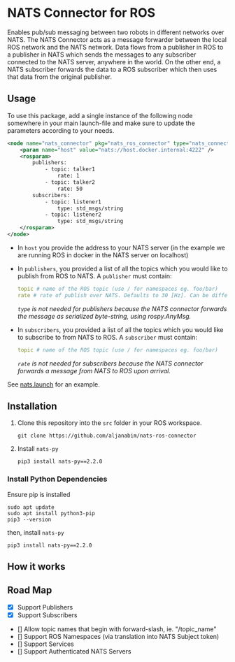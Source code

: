 # NATS Connector for ROS

Enables pub/sub messaging between two robots in different networks over NATS. The NATS Connector acts as a message forwarder between the local ROS network and the NATS network. Data flows from a publisher in ROS to a publisher in NATS which sends the messages to any subscriber connected to the NATS server, anywhere in the world. On the other end, a NATS subscriber forwards the data to a ROS subscriber which then uses that data from the original publisher.

## Usage

To use this package, add a single instance of the following node somewhere in your main launch-file and make sure to update the parameters according to your needs.

```xml
<node name="nats_connector" pkg="nats_ros_connector" type="nats_connector.py" output="screen">
    <param name="host" value="nats://host.docker.internal:4222" />
    <rosparam>
        publishers:
            - topic: talker1
                rate: 1
            - topic: talker2
                rate: 50
        subscribers:
            - topic: listener1
                type: std_msgs/string
            - topic: listener2
                type: std_msgs/string
    </rosparam>
</node>
```

-   In `host` you provide the address to your NATS server (in the example we are running ROS in docker in the NATS server on localhost)
-   In `publishers`, you provided a list of all the topics which you would like to publish from ROS to NATS. A `publisher` must contain:

    ```yaml
    topic # name of the ROS topic (use / for namespaces eg. foo/bar)
    rate # rate of publish over NATS. Defaults to 30 [Hz]. Can be different from the publish rate of the original ROS topic since the NATS connector stores the last published message in the ROS network when sending it to another NATS client.
    ```

    _`type` is not needed for publishers because the NATS connector forwards the message as serialized byte-string, using rospy.AnyMsg._

-   In `subscribers`, you provided a list of all the topics which you would like to subscribe to from NATS to ROS. A `subscriber` must contain:

    ```yaml
    topic # name of the ROS topic (use / for namespaces eg. foo/bar)
    ```

    _`rate` is not needed for subscribers because the NATS connector forwards a message from NATS to ROS upon arrival._

See [nats.launch](./launch/nats.launch) for an example.

## Installation

1. Clone this repository into the `src` folder in your ROS workspace.

    ```
    git clone https://github.com/aljanabim/nats-ros-connector
    ```

2. Install `nats-py`

    ```
    pip3 install nats-py==2.2.0
    ```

### Install Python Dependencies

Ensure pip is installed

```
sudo apt update
sudo apt install python3-pip
pip3 --version
```

then, install `nats-py`

```
pip3 install nats-py==2.2.0
```

## How it works

## Road Map

-   [x] Support Publishers
-   [x] Support Subscribers
-   [] Allow topic names that begin with forward-slash, ie. "/topic_name"
-   [] Support ROS Namespaces (via translation into NATS Subject token)
-   [] Support Services
-   [] Support Authenticated NATS Servers
